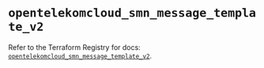 # `opentelekomcloud_smn_message_template_v2`

Refer to the Terraform Registry for docs: [`opentelekomcloud_smn_message_template_v2`](https://registry.terraform.io/providers/opentelekomcloud/opentelekomcloud/1.36.45/docs/resources/smn_message_template_v2).
